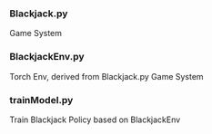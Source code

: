 ### Blackjack.py
Game System

### BlackjackEnv.py
Torch Env, derived from Blackjack.py Game System

### trainModel.py
Train Blackjack Policy based on BlackjackEnv
